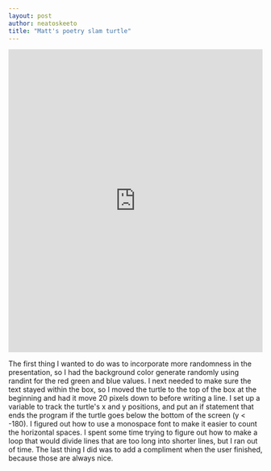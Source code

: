```yaml
---
layout: post
author: neatoskeeto
title: "Matt's poetry slam turtle"
---
```

<iframe src="https://trinket.io/embed/python/0a07661859" width="100%" height="600" frameborder="0" marginwidth="0" marginheight="0" allowfullscreen></iframe>

The first thing I wanted to do was to incorporate more randomness in the presentation, so I had the background color generate randomly using randint for the red green and blue values.
I next needed to make sure the text stayed within the box, so I moved the turtle to the top of the box at the beginning and had it move 20 pixels down to before writing a line. 
I set up a variable to track the turtle's x and y positions, and put an if statement that ends the program if the turtle goes below the bottom of the screen (y < -180). 
I figured out how to use a monospace font to make it easier to count the horizontal spaces. I spent some time trying to figure out how to make a loop that would divide lines that are too long into shorter lines, but I ran out of time.
The last thing I did was to add a compliment when the user finished, because those are always nice.
